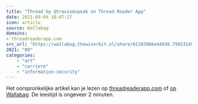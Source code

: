 ```yaml
---
title: "Thread by @travismcpeak on Thread Reader App"
date: 2021-09-04 18:47:27
icon: article
source: Wallabag
domains:
- threadreaderapp.com
src_url: "https://wallabag.thewiserbit.nl/share/613839b6e44938.79453149"
2021: "09"
categories:
    - "art"
    - "carriere"
    - "information-security"
---
```

Het oorspronkelijke artikel kan je lezen op [threadreaderapp.com](https://threadreaderapp.com/thread/1429191407453933569.html) of [op Wallabag](https://wallabag.thewiserbit.nl/share/613839b6e44938.79453149). De leestijd is ongeveer 2 minuten.